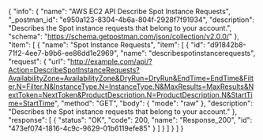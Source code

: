{
  "info": {
    "name": "AWS EC2 API Describe Spot Instance Requests",
    "_postman_id": "e950a123-8304-4b6a-804f-2928f7f91934",
    "description": "Describes the Spot instance requests that belong to your account.",
    "schema": "https://schema.getpostman.com/json/collection/v2.0.0/"
  },
  "item": [
    {
      "name": "Spot Instance Requests",
      "item": [
        {
          "id": "d91842b8-71f2-4ee7-b9b6-ee86dd1e2969",
          "name": "describespotinstancerequests",
          "request": {
            "url": "http://example.com/api/?Action=DescribeSpotInstanceRequests?AvailabilityZone=AvailabilityZone&DryRun=DryRun&EndTime=EndTime&Filter.N=Filter.N&InstanceType.N=InstanceType.N&MaxResults=MaxResults&NextToken=NextToken&ProductDescription.N=ProductDescription.N&StartTime=StartTime",
            "method": "GET",
            "body": {
              "mode": "raw"
            },
            "description": "Describes the Spot instance requests that belong to your account."
          },
          "response": [
            {
              "status": "OK",
              "code": 200,
              "name": "Response_200",
              "id": "473ef074-1816-4c9c-9629-01b6119efe85"
            }
          ]
        }
      ]
    }
  ]
}